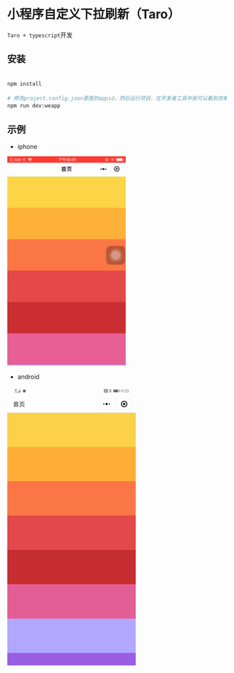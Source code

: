 # 小程序自定义下拉刷新（Taro）

`Taro + typescript`开发

## 安装

```bash

npm install

# 修改project.config.json里面的appid，然后运行项目，在开发者工具中就可以看到效果了
npm run dev:weapp

```

## 示例

+ iphone

![iphone](./gif/iphone.gif)

+ android

![android](./gif/android.gif)
